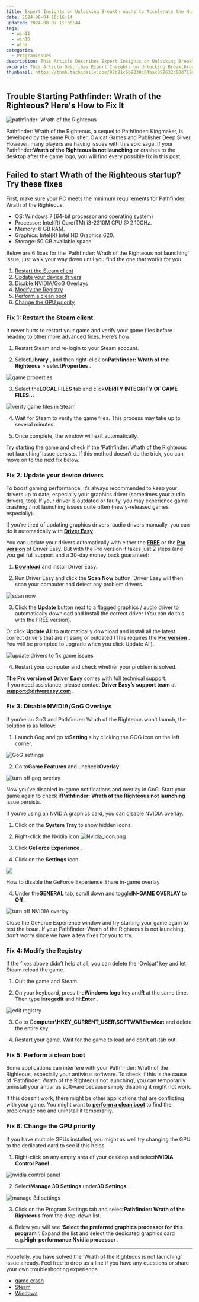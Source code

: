 ```yaml
---
title: Expert Insights on Unlocking Breakthroughs to Accelerate the Human Journey
date: 2024-08-04 16:16:14
updated: 2024-08-07 11:30:44
tags:
  - win11
  - win10
  - win7
categories:
  - ProgramIssues
description: This Article Describes Expert Insights on Unlocking Breakthroughs to Accelerate the Human Journey
excerpt: This Article Describes Expert Insights on Unlocking Breakthroughs to Accelerate the Human Journey
thumbnail: https://thmb.techidaily.com/92b81c6b9239c64bac098632d00d719afd5ea59397dede5bb9855bcced869a79.jpg
---
```


## Trouble Starting Pathfinder: Wrath of the Righteous? Here's How to Fix It

![pathfinder: Wrath of the Righteous](https://images.drivereasy.com/wp-content/uploads/2021/09/pathrider-1200x800.jpg)

 Pathfinder: Wrath of the Righteous, a sequel to Pathfinder: Kingmaker, is developed by the same Publisher: Owlcat Games and Publisher Deep Silver. However, many players are having issues with this epic saga. If your Pathfinder:**Wrath of the Righteous is not launching** or crashes to the desktop after the game logo, you will find every possible fix in this post.

## Failed to start Wrath of the Righteous startup? Try these fixes

 First, make sure your PC meets the minimum requirements for Pathfinder: Wrath of the Righteous.

* OS: Windows 7 (64-bit processor and operating system)
* Processor: Intel(R) Core(TM) i3-2310M CPU @ 2.10GHz.
* Memory: 6 GB RAM.
* Graphics: Intel(R) Intel HD Graphics 620.
* Storage: 50 GB available space.

 Below are 6 fixes for the ‘Pathfinder: Wrath of the Righteous not launching’ issue; just walk your way down until you find the one that works for you.

1. [Restart the Steam client](https://tools.techidaily.com/drivereasy/download/)
2. [Update your device drivers](https://tools.techidaily.com/drivereasy/download/)
3. [Disable NVIDIA/GoG Overlays](https://tools.techidaily.com/drivereasy/download/)
4. [Modify the Registry](https://tools.techidaily.com/drivereasy/download/)
5. [Perform a clean boot](https://tools.techidaily.com/drivereasy/download/)
6. [Change the GPU priority](https://tools.techidaily.com/drivereasy/download/)

### Fix 1: Restart the Steam client

 It never hurts to restart your game and verify your game files before heading to other more advanced fixes. Here’s how:

1) Restart Steam and re-login to your Steam account.

2) Select**Library** , and then right-click on**Pathfinder: Wrath of the Righteous** \> select**Properties** .

![game properties](https://images.drivereasy.com/wp-content/uploads/2021/08/Steam-right-click-Properties-3.jpg)

 3) Select the**LOCAL FILES** tab and click**VERIFY INTEGRITY OF GAME FILES…**

![verify game files in Steam](https://images.drivereasy.com/wp-content/uploads/2021/09/verify.png)

 4) Wait for Steam to verify the game files. This process may take up to several minutes.

 5) Once complete, the window will exit automatically.

 Try starting the game and check if the ‘Pathfinder: Wrath of the Righteous not launching’ issue persists. If this method doesn’t do the trick, you can move on to the next fix below.

### Fix 2: Update your device drivers

 To boost gaming performance, it’s always recommended to keep your drivers up to date, especially your graphics driver (sometimes your audio drivers, too). If your driver is outdated or faulty, you may experience game crashing / not launching issues quite often (newly-released games especially).

 If you’re tired of updating graphics drivers, audio drivers manually, you can do it automatically with **[Driver Easy](https://tools.techidaily.com/drivereasy/download/)**  .

 You can update your drivers automatically with either the **[FREE](https://tools.techidaily.com/drivereasy/download/)**  or the **[Pro version](https://tools.techidaily.com/drivereasy/download/)**  of Driver Easy. But with the Pro version it takes just 2 steps (and you get full support and a 30-day money back guarantee):

 1) **[Download](https://tools.techidaily.com/drivereasy/download/)**  and install Driver Easy.

 2) Run Driver Easy and click the **Scan Now** button. Driver Easy will then scan your computer and detect any problem drivers.

![scan now](https://images.drivereasy.com/wp-content/uploads/2021/09/scannow.jpg)

 3) Click the **Update**  button next to a flagged graphics / audio driver to automatically download and install the correct driver (You can do this with the FREE version).

 Or click **Update All**  to automatically download and install all the latest correct drivers that are missing or outdated (This requires the **[Pro version](https://tools.techidaily.com/drivereasy/download/)**  . You will be prompted to upgrade when you click Update All).

![update drivers to fix game issues](https://images.drivereasy.com/wp-content/uploads/2021/09/update-all.jpg)

4) Restart your computer and check whether your problem is solved.

**The Pro version of Driver Easy** comes with full technical support.  
 If you need assistance, please contact **Driver Easy’s support team** at **[support@drivereasy.com](https://tools.techidaily.com/drivereasy/download/) .**

### Fix 3: Disable NVIDIA/GoG Overlays

 If you’re on GoG and Pathfinder: Wrath of the Righteous won’t launch, the solution is as follow:

 1) Launch Gog and go to**Setting** s by clicking the GOG icon on the left corner.

![GoG settings](https://images.drivereasy.com/wp-content/uploads/2021/09/46e9a5f8532993ddb8e9c46043a41a5e0e77_740xt.jpeg)

 2) Go to**Game Features** and uncheck**Overlay** .

![turn off gog overlay](https://images.drivereasy.com/wp-content/uploads/2021/09/gog.png)

 Now you’ve disabled in-game notifications and overlay in GoG. Start your game again to check if**Pathfinder: Wrath of the Righteous not launching** issue persists.

 If you’re using an NVIDIA graphics card, you can disable NVIDIA overlay.

 1) Click on the **System Tray** to show hidden icons.

 2) Right-click the Nvidia icon ![Nvidia_icon.png](https://support-leagueoflegends.riotgames.com/hc/article_attachments/360002415867/Nvidia_icon.png)

 3) Click **GeForce Experience** .

 4) Click on the **Settings** icon.

![](https://images.drivereasy.com/wp-content/uploads/2021/09/disable.jpeg)

 How to disable the GeForce Experience Share in-game overlay

 4) Under the**GENERAL** tab, scroll down and toggle**IN-GAME OVERLAY** to **Off** .

![turn off NVIDIA overlay](https://images.drivereasy.com/wp-content/uploads/2021/09/nvidia-1200x366.jpg)

 Close the GeForce Experience window and try starting your game again to test the issue. If your Pathfinder: Wrath of the Righteous is not launching, don’t worry since we have a few fixes for you to try.

### Fix 4: Modify the Registry

 If the fixes above didn’t help at all, you can delete the ‘Owlcat’ key and let Steam reload the game.

1) Quit the game and Steam.

2) On your keyboard, press the**Windows logo** key and**R** at the same time. Then type in**regedit** and hit**Enter** .

![edit registry](https://images.drivereasy.com/wp-content/uploads/2019/08/regedit.png)

 3) Go to C**omputer\\HKEY\_CURRENT\_USER\\SOFTWARE\\owlcat** and delete the entire key.

 4) Restart your game. Wait for the game to load and don’t alt-tab out.

### Fix 5: Perform a clean boot

 Some applications can interfere with your Pathfinder: Wrath of the Righteous, especially your antivirus software. To check if this is the cause of ‘Pathfinder: Wrath of the Righteous not launching’, you can temporarily uninstall your antivirus software because simply disabling it might not work.

 If this doesn’t work, there might be other applications that are conflicting with your game. You might want to **[perform a clean boot](https://tools.techidaily.com/drivereasy/download/)**  to find the problematic one and uninstall it temporarily.

### Fix 6: Change the GPU priority

 If you have multiple GPUs installed, you might as well try changing the GPU to the dedicated card to see if this helps.

 1) Right-click on any empty area of your desktop and select**NVIDIA Control Panel** .

![nvidia control panel](https://images.drivereasy.com/wp-content/uploads/2021/09/control-panel.jpg)

 2) Select**Manage 3D Settings** under**3D Settings** .

![manage 3d settings](https://images.drivereasy.com/wp-content/uploads/2020/05/manage-3D-settings.jpg)

 3) Click on the Program Settings tab and select**Pathfinder: Wrath of the Righteous** from the drop-down list.

 4) Below you will see ‘**Select the preferred graphics processor for this program** ‘. Expand the list and select the dedicated graphics card e.g.**High-performance Nvidia processor** .

---

 Hopefully, you have solved the ‘Wrath of the Righteous is not launching’ issue already. Feel free to drop us a line if you have any questions or share your own troubleshooting experience.

* [game crash](https://tools.techidaily.com/drivereasy/download/)
* [Steam](https://tools.techidaily.com/drivereasy/download/)
* [Windows](https://tools.techidaily.com/drivereasy/download/)

<ins class="adsbygoogle"
     style="display:block"
     data-ad-format="autorelaxed"
     data-ad-client="ca-pub-7571918770474297"
     data-ad-slot="1223367746"></ins>



<ins class="adsbygoogle"
     style="display:block"
     data-ad-client="ca-pub-7571918770474297"
     data-ad-slot="8358498916"
     data-ad-format="auto"
     data-full-width-responsive="true"></ins>
